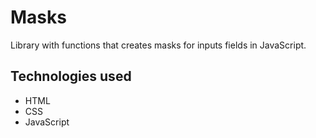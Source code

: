 # Masks

Library with functions that creates masks for inputs fields in JavaScript.

## Technologies used

- HTML
- CSS
- JavaScript

